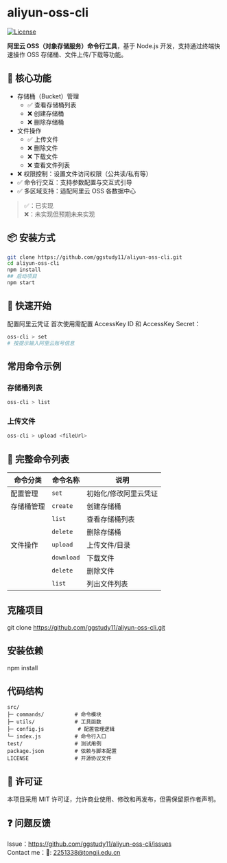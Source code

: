 # aliyun-oss-cli

[![License](https://img.shields.io/github/license/ggstudy11/aliyun-oss-cli.svg?style=flat-square)](LICENSE)

**阿里云 OSS（对象存储服务）命令行工具**，基于 Node.js 开发，支持通过终端快速操作 OSS 存储桶、文件上传/下载等功能。

## 🚀 核心功能

- 存储桶（Bucket）管理
  - ✅ 查看存储桶列表
  - ❌ 创建存储桶
  - ❌ 删除存储桶
- 文件操作
  - ✅ 上传文件
  - ❌ 删除文件
  - ❌ 下载文件
  - ❌ 查看文件列表
- ❌ 权限控制：设置文件访问权限（公共读/私有等）
- ✅ 命令行交互：支持参数配置与交互式引导
- ✅ 多区域支持：适配阿里云 OSS 各数据中心

> ✅：已实现  
> ❌：未实现但预期未来实现

## 📦 安装方式

```bash
git clone https://github.com/ggstudy11/aliyun-oss-cli.git
cd aliyun-oss-cli
npm install
## 启动项目
npm start
```

## 🔧 快速开始

配置阿里云凭证
首次使用需配置 AccessKey ID 和 AccessKey Secret：

```bash
oss-cli > set
# 按提示输入阿里云账号信息
```

## 常用命令示例

### 存储桶列表

```bash
oss-cli > list
```

### 上传文件

```bash
oss-cli > upload <fileUrl>
```

## 📖 完整命令列表

| 命令分类   | 命令名称   | 说明                  |
| ---------- | ---------- | --------------------- |
| 配置管理   | `set`      | 初始化/修改阿里云凭证 |
| 存储桶管理 | `create`   | 创建存储桶            |
|            | `list`     | 查看存储桶列表        |
|            | `delete`   | 删除存储桶            |
| 文件操作   | `upload`   | 上传文件/目录         |
|            | `download` | 下载文件              |
|            | `delete`   | 删除文件              |
|            | `list`     | 列出文件列表          |

## 克隆项目

git clone https://github.com/ggstudy11/aliyun-oss-cli.git

## 安装依赖

npm install

## 代码结构

```
src/
├─ commands/          # 命令模块
├─ utils/             # 工具函数
├─ config.js           # 配置管理逻辑
└─ index.js           # 命令行入口
test/                 # 测试用例
package.json          # 依赖与脚本配置
LICENSE               # 开源协议文件
```

## 📜 许可证

本项目采用 MIT 许可证，允许商业使用、修改和再发布，但需保留原作者声明。

## ❓ 问题反馈

Issue：https://github.com/ggstudy11/aliyun-oss-cli/issues  
Contact me：📮: 2251338@tongji.edu.cn
